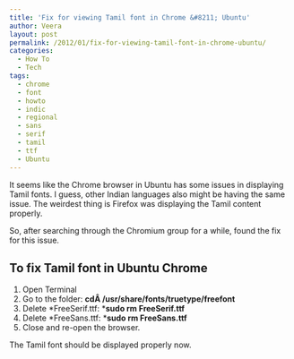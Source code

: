 ```yaml
---
title: 'Fix for viewing Tamil font in Chrome &#8211; Ubuntu'
author: Veera
layout: post
permalink: /2012/01/fix-for-viewing-tamil-font-in-chrome-ubuntu/
categories:
  - How To
  - Tech
tags:
  - chrome
  - font
  - howto
  - indic
  - regional
  - sans
  - serif
  - tamil
  - ttf
  - Ubuntu
---
```


It seems like the Chrome browser in Ubuntu has some issues in displaying Tamil fonts. I guess, other Indian languages also might be having the same issue. The weirdest thing is Firefox was displaying the Tamil content properly.

So, after searching through the Chromium group for a while, found the fix for this issue.

## To fix Tamil font in Ubuntu Chrome

1.  Open Terminal
2.  Go to the folder: **cdÂ /usr/share/fonts/truetype/freefont**
3.  Delete *FreeSerif.ttf: ***sudo rm FreeSerif.ttf**
4.  Delete *FreeSans.ttf: ***sudo rm FreeSans.ttf**
5.  Close and re-open the browser.

The Tamil font should be displayed properly now.